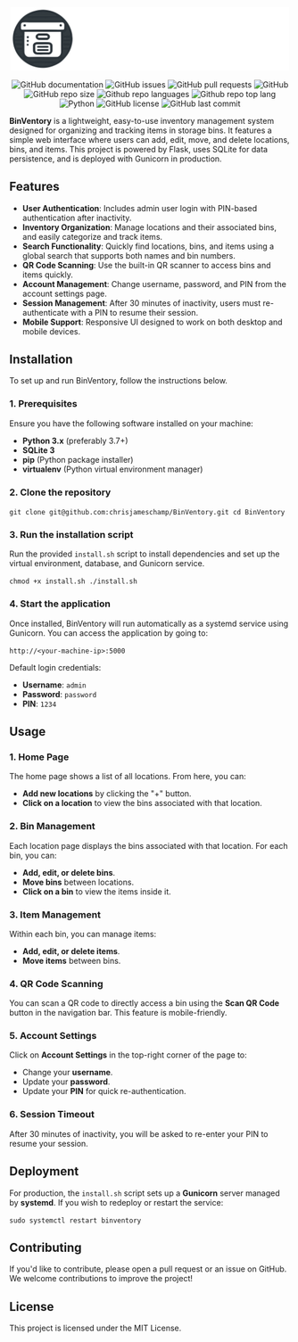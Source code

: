 <div align="center">
  <img width="500" alt="Header" src="https://raw.githubusercontent.com/chrisjameschamp/BinVentory/43aa6fc07bb1d9b85e73453515033b397f0bdf21/static/images/Full_Row.svg">
</div>
<div align="center">
  
  ![GitHub documentation](https://img.shields.io/badge/documentation-yes-brightgreen.svg?style=flat-square)
  ![GitHub issues](https://img.shields.io/github/issues/chrisjameschamp/BinVentory)
  ![GitHub pull requests](https://img.shields.io/github/issues-pr/chrisjameschamp/BinVentory)
  ![GitHub](https://img.shields.io/github/license/chrisjameschamp/BinVentory)
  ![GitHub repo size](https://img.shields.io/github/repo-size/chrisjameschamp/BinVentory?style=flat-square)
  ![Github repo languages](https://img.shields.io/github/languages/count/chrisjameschamp/BinVentory?style=flat-square)
  ![Github repo top lang](https://img.shields.io/github/languages/top/chrisjameschamp/BinVentory?style=flat-square)
  ![Python](https://img.shields.io/badge/python-3.11%2B-blue)
  ![GitHub license](https://img.shields.io/badge/License-MIT-yellow.svg?style=flat-square)
  ![GitHub last commit](https://img.shields.io/github/last-commit/chrisjameschamp/BinVentory?style=flat-square)


</div>

**BinVentory** is a lightweight, easy-to-use inventory management system designed for organizing and tracking items in storage bins. It features a simple web interface where users can add, edit, move, and delete locations, bins, and items. This project is powered by Flask, uses SQLite for data persistence, and is deployed with Gunicorn in production.

## Features

-   **User Authentication**: Includes admin user login with PIN-based authentication after inactivity.
-   **Inventory Organization**: Manage locations and their associated bins, and easily categorize and track items.
-   **Search Functionality**: Quickly find locations, bins, and items using a global search that supports both names and bin numbers.
-   **QR Code Scanning**: Use the built-in QR scanner to access bins and items quickly.
-   **Account Management**: Change username, password, and PIN from the account settings page.
-   **Session Management**: After 30 minutes of inactivity, users must re-authenticate with a PIN to resume their session.
-   **Mobile Support**: Responsive UI designed to work on both desktop and mobile devices.

## Installation

To set up and run BinVentory, follow the instructions below.

### 1. Prerequisites

Ensure you have the following software installed on your machine:

-   **Python 3.x** (preferably 3.7+)
-   **SQLite 3**
-   **pip** (Python package installer)
-   **virtualenv** (Python virtual environment manager)

### 2. Clone the repository

`git clone git@github.com:chrisjameschamp/BinVentory.git
cd BinVentory` 

### 3. Run the installation script

Run the provided `install.sh` script to install dependencies and set up the virtual environment, database, and Gunicorn service.

`chmod +x install.sh
./install.sh` 

### 4. Start the application

Once installed, BinVentory will run automatically as a systemd service using Gunicorn. You can access the application by going to:

`http://<your-machine-ip>:5000` 

Default login credentials:

-   **Username**: `admin`
-   **Password**: `password`
-   **PIN**: `1234`

## Usage

### 1. Home Page

The home page shows a list of all locations. From here, you can:

-   **Add new locations** by clicking the "+" button.
-   **Click on a location** to view the bins associated with that location.

### 2. Bin Management

Each location page displays the bins associated with that location. For each bin, you can:

-   **Add, edit, or delete bins**.
-   **Move bins** between locations.
-   **Click on a bin** to view the items inside it.

### 3. Item Management

Within each bin, you can manage items:

-   **Add, edit, or delete items**.
-   **Move items** between bins.

### 4. QR Code Scanning

You can scan a QR code to directly access a bin using the **Scan QR Code** button in the navigation bar. This feature is mobile-friendly.

### 5. Account Settings

Click on **Account Settings** in the top-right corner of the page to:

-   Change your **username**.
-   Update your **password**.
-   Update your **PIN** for quick re-authentication.

### 6. Session Timeout

After 30 minutes of inactivity, you will be asked to re-enter your PIN to resume your session.

## Deployment

For production, the `install.sh` script sets up a **Gunicorn** server managed by **systemd**. If you wish to redeploy or restart the service:

`sudo systemctl restart binventory` 

## Contributing

If you'd like to contribute, please open a pull request or an issue on GitHub. We welcome contributions to improve the project!

## License

This project is licensed under the MIT License.